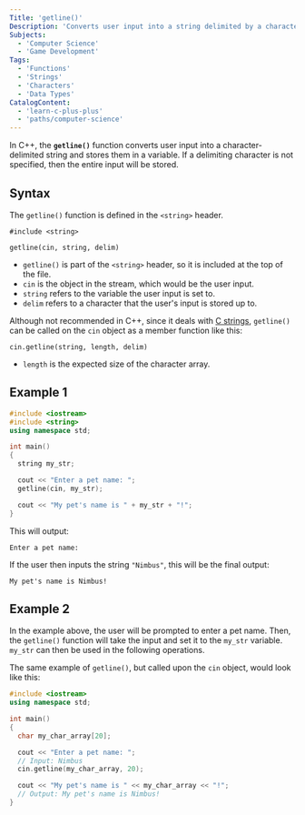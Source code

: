 ```yaml
---
Title: 'getline()'
Description: 'Converts user input into a string delimited by a character, if specified, and then stores it into a variable.'
Subjects:
  - 'Computer Science'
  - 'Game Development'
Tags:
  - 'Functions'
  - 'Strings'
  - 'Characters'
  - 'Data Types'
CatalogContent:
  - 'learn-c-plus-plus'
  - 'paths/computer-science'
---
```


In C++, the **`getline()`** function converts user input into a character-delimited string and stores them in a variable. If a delimiting character is not specified, then the entire input will be stored.

## Syntax

The `getline()` function is defined in the `<string>` header.

```pseudo
#include <string>

getline(cin, string, delim)
```

- `getline()` is part of the `<string>` header, so it is included at the top of the file.
- `cin` is the object in the stream, which would be the user input.
- `string` refers to the variable the user input is set to.
- `delim` refers to a character that the user's input is stored up to.

Although not recommended in C++, since it deals with [C strings](https://www.codecademy.com/resources/docs/c/strings), `getline()` can be called on the `cin` object as a member function like this:

```pseudo
cin.getline(string, length, delim)
```

- `length` is the expected size of the character array.

## Example 1

```cpp
#include <iostream>
#include <string>
using namespace std;

int main()
{
  string my_str;

  cout << "Enter a pet name: ";
  getline(cin, my_str);

  cout << "My pet's name is " + my_str + "!";
}
```

This will output:

```shell
Enter a pet name:
```

If the user then inputs the string `"Nimbus"`, this will be the final output:

```shell
My pet's name is Nimbus!
```

## Example 2

In the example above, the user will be prompted to enter a pet name. Then, the `getline()` function will take the input and set it to the `my_str` variable. `my_str` can then be used in the following operations.

The same example of `getline()`, but called upon the `cin` object, would look like this:

```cpp
#include <iostream>
using namespace std;

int main()
{
  char my_char_array[20];

  cout << "Enter a pet name: ";
  // Input: Nimbus
  cin.getline(my_char_array, 20);

  cout << "My pet's name is " << my_char_array << "!";
  // Output: My pet's name is Nimbus!
}
```
